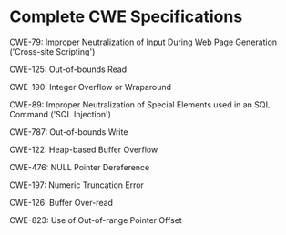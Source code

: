 

# Complete CWE Specifications

CWE-79: Improper Neutralization of Input During Web Page Generation ('Cross-site Scripting')

CWE-125: Out-of-bounds Read

CWE-190: Integer Overflow or Wraparound

CWE-89: Improper Neutralization of Special Elements used in an SQL Command ('SQL Injection')

CWE-787: Out-of-bounds Write

CWE-122: Heap-based Buffer Overflow

CWE-476: NULL Pointer Dereference

CWE-197: Numeric Truncation Error

CWE-126: Buffer Over-read

CWE-823: Use of Out-of-range Pointer Offset
